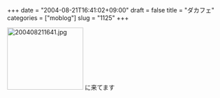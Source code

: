 +++
date = "2004-08-21T16:41:02+09:00"
draft = false
title = "ダカフェ"
categories = ["moblog"]
slug = "1125"
+++

<img src="http://ieiriblog.jugem.cc/?image=4005" class="pict" width="176" height="144" alt="200408211641.jpg" />
に来てます
